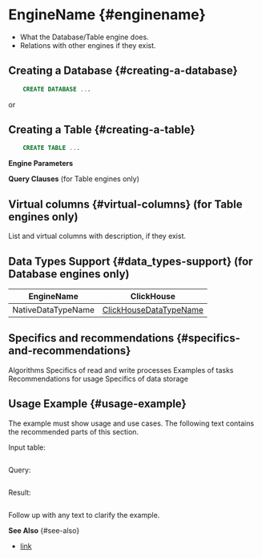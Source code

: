 # EngineName {#enginename}

-   What the Database/Table engine does.
-   Relations with other engines if they exist.

## Creating a Database {#creating-a-database}
``` sql
    CREATE DATABASE ...
```
or

## Creating a Table {#creating-a-table}
``` sql
    CREATE TABLE ...
```

**Engine Parameters**

**Query Clauses** (for Table engines only)

## Virtual columns {#virtual-columns} (for Table engines only)

List and virtual columns with description, if they exist.

## Data Types Support {#data_types-support} (for Database engines only)

|  EngineName           | ClickHouse                         |
|-----------------------|------------------------------------|
| NativeDataTypeName    | [ClickHouseDataTypeName](link#)    |


## Specifics and recommendations {#specifics-and-recommendations}

Algorithms
Specifics of read and write processes
Examples of tasks
Recommendations for usage
Specifics of data storage

## Usage Example {#usage-example}

The example must show usage and use cases. The following text contains the recommended parts of this section.

Input table:

``` text
```

Query:

``` sql
```

Result:

``` text
```

Follow up with any text to clarify the example.

**See Also** {#see-also}

-   [link](#)
